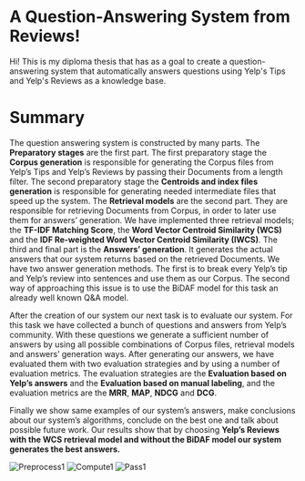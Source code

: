 # A Question-Answering System from Reviews!

Hi! This is my diploma thesis that has as a goal to create a question-answering system that automatically answers questions using Yelp's Tips and Yelp's Reviews as a knowledge base.

# Summary

The question answering system is constructed by many parts. The **Preparatory stages** are the first part. The first preparatory stage the **Corpus generation** is responsible for generating the Corpus files from Yelp’s Tips and Yelp’s Reviews by passing their Documents from a length filter. The second preparatory stage the **Centroids and index files generation** is responsible for generating needed intermediate files that speed up the system. The **Retrieval models** are the second part. They are responsible for retrieving Documents from Corpus, in order to later use them for answers’ generation. We have implemented three retrieval models; the **TF-IDF Matching Score**, the **Word Vector Centroid Similarity (WCS)** and the **IDF Re-weighted Word Vector Centroid Similarity (IWCS)**. The third and final part is the **Answers’ generation**. It generates the actual answers that our system returns based on the retrieved Documents. We have two answer generation methods. The first is to break every Yelp’s tip and Yelp’s review into sentences and use them as our Corpus. The second way of approaching this issue is to use the BiDAF model for this task an already well known Q&A model.

After the creation of our system our next task is to evaluate our system. For this task we have collected a bunch of questions and answers from Yelp’s community. With these questions we generate a sufficient number of answers by using all possible combinations of Corpus files, retrieval models and answers’ generation ways. After generating our answers, we have evaluated them with two evaluation strategies and by using a number of evaluation metrics. The evaluation strategies are the **Evaluation based on Yelp’s answers** and the **Evaluation based on manual labeling**, and the evaluation metrics are the **MRR**, **MAP**, **NDCG** and **DCG**.

Finally we show same examples of our system’s answers, make conclusions about our system’s algorithms, conclude on the best one and talk about possible future work. Our results show that by choosing **Yelp’s Reviews with the WCS retrieval model and without the BiDAF model our system generates the best answers.**

![Preprocess1](https://user-images.githubusercontent.com/10975341/144014570-4232695f-58ed-46d2-b949-40be1fdb784f.png)
![Compute1](https://user-images.githubusercontent.com/10975341/144014105-c06c357a-2a85-40cb-ae94-207a89d9cb32.png)
![Pass1](https://user-images.githubusercontent.com/10975341/144014624-f9e53c5a-6263-43eb-bb86-b99179e1bcd0.png)

